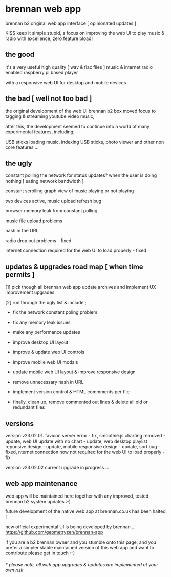 # brennan web app

brennan b2 original web app interface [ opinionated updates ]

KISS keep it simple stupid, a focus on improving the web UI to play music & radio with excellence, zero feature bload!


## the good

it's a very useful high quality [ wav & flac files ] music & internet radio enabled raspberry pi based player

with a responsive web UI for desktop and mobile devices


## the bad [ well not too bad ]

the original development of the web UI brennan b2 box moved focus to tagging & streaming youtube video music,

after this, the development seemed to continue into a world of many experimental features, including;

USB sticks loading music, indexing USB sticks, photo viewer and other non core features ...


## the ugly

constant polling the network for status updates? when the user is doing nothing [ eating network bandwidth ]

constant scrolling graph view of music playing or not playing

two devices active, music upload refresh bug

browser memory leak from constant polling

music file upload problems

hash in the URL 

radio drop out problems - fixed

internet connection required for the web UI to load properly - fixed


## updates & upgrades road map [ when time permits ]

[1] pick though all brennan web app update archives and implement UX improvement upgrades

[2] run through the ugly list & include ;

- fix the network constant poling problem

- fix any memory leak issues

- make any performance updates

- improve desktop UI layout 

- improve & update web UI controls

- improve mobile web UI modals

- update mobile web UI layout & improve responsive design

- remove unnecessary hash in URL

- implement version control & HTML commments per file

- finally, clean up, remove commented out lines & delete all old or redundant files 


## versions

version v23.02.01. favicon server error - fix, smoothie.js charting removed - update, web UI update with no chart - update, web desktop playlist reponsive design  - update, mobile responsive design - update, sort bug - fixed, nternet connection now not required for the web UI to load properly - fix

version v23.02.02 current upgrade in progress ... 


## web app maintenance

web app will be maintained here together with any improved, tested brennan b2 system updates :-)

future development of the native web app at brennan.co.uk has been halted !

new official experimental UI is being developed by brennan ... https://github.com/geometryzen/brennan-app 

if you are a b2 brennan owner and you stumble onto this page, and you prefer a simpler stable maintained version of this web app and want to contribute please get in touch :-)

###### * please note, all web app upgrades & updates are implemented at your own risk

